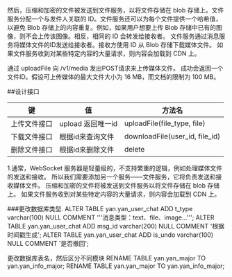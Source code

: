然后，压缩和加密的文件被发送到文件服务，以将文件存储在 blob 存储上。文件服务分配一个与发件人关联的 ID。文件服务还可以为每个文件提供一个哈希值，以避免 Blob 存储上的内容重复。例如，如果用户想要上传 Blob 存储中已有的图像，则不会上传该图像。相反，相同的 ID 会转发给接收者。
文件服务通过消息服务将媒体文件的ID发送给接收者。接收方使用 ID 从 Blob 存储下载媒体文件。
如果文件服务收到对某些特定内容的大量请求，则内容会加载到 CDN 上。


通过 uploadFile 向 /v1/media 发出POST请求来上传媒体文件。
成功会返回一个文件ID。假设可上传媒体的最大文件大小为 16 MB，而文档的限制为 100 MB。

##设计接口

| 键|  值  | 方法名|
| -- | ---- |----|
|  上传文件接口|  upload 返回唯一id | uploadFile(file_type, file)|
|  下载文件接口|  根据id来查询文件 | downloadFile(user_id, file_id) |
|  删除文件接口|  根据id来删除文件 |  delete |


1.通常，WebSocket 服务器是轻量级的，不支持繁重的逻辑，例如处理媒体文件的发送和接收。
所以我们需要添加另一个服务——文件服务，它将负责发送和接收媒体文件。
压缩和加密的文件将被发送到文件服务以将文件存储在 blob 存储上。
如果文件服务收到对某些特定内容的大量请求，则内容会加载到 CDN 上。


###更改数据库类型.
ALTER TABLE yan.yan_user_chat ADD t_type varchar(100) NULL COMMENT '''消息类型：text、file、image...''';
ALTER TABLE yan.yan_user_chat ADD msg_id varchar(200) NULL COMMENT '根据时间戳生成';
ALTER TABLE yan.yan_user_chat ADD is_undo varchar(100) NULL COMMENT '是否撤回';

更改数据库表名，然后区分不同模块
RENAME TABLE yan.yan_major TO yan.yan_info_major;
RENAME TABLE yan.yan_major TO yan.yan_info_major;



  
 